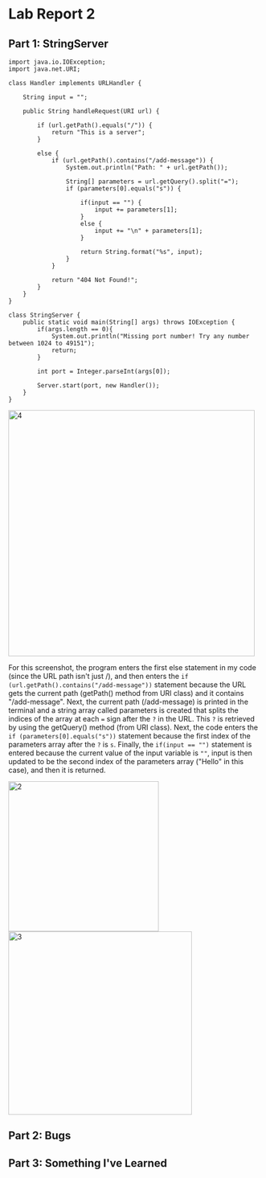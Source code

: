 # Lab Report 2


## Part 1: StringServer
```
import java.io.IOException;
import java.net.URI;

class Handler implements URLHandler {

    String input = "";

    public String handleRequest(URI url) {
        
        if (url.getPath().equals("/")) {
            return "This is a server";
        }

        else {
            if (url.getPath().contains("/add-message")) {
                System.out.println("Path: " + url.getPath());

                String[] parameters = url.getQuery().split("=");
                if (parameters[0].equals("s")) {

                    if(input == "") {
                        input += parameters[1];
                    }
                    else {
                        input += "\n" + parameters[1];
                    }

                    return String.format("%s", input);
                }
            }

            return "404 Not Found!";
        } 
    }
}

class StringServer {
    public static void main(String[] args) throws IOException {
        if(args.length == 0){
            System.out.println("Missing port number! Try any number between 1024 to 49151");
            return;
        }

        int port = Integer.parseInt(args[0]);

        Server.start(port, new Handler());
    }
}
```
<img width="490" alt="4" src="https://user-images.githubusercontent.com/88350907/233804050-7250493b-a2eb-420c-9c51-9f028d28faf7.png">

For this screenshot, the program enters the first else statement in my code (since the URL path isn't just /), and then enters the `if (url.getPath().contains("/add-message"))` statement because the URL gets the current path (getPath() method from URI class) and it contains "/add-message". Next, the current path (/add-message) is printed in the terminal and a string array called parameters is created that splits the indices of the array at each `=` sign after the `?` in the URL. This `?` is retrieved by using the getQuery() method (from URI class). Next, the code enters the `if (parameters[0].equals("s"))` statement because the first index of the parameters array after the `?` is `s`. Finally, the `if(input == "")` statement is entered because the current value of the input variable is `""`, input is then updated to be the second index of the parameters array ("Hello" in this case), and then it is returned.

<img width="299" alt="2" src="https://user-images.githubusercontent.com/88350907/233803970-bcb859d6-88f6-45e2-ade0-8d0e2f08bd99.png">


<img width="365" alt="3" src="https://user-images.githubusercontent.com/88350907/233803976-b70dabf5-6d91-4bf5-b18d-816435e455b5.png">


## Part 2: Bugs


## Part 3: Something I've Learned
